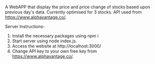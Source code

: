 A WebAPP that display the price and price change of stocks based upon previous day's data. Currently optimised for 3 stocks. API used from https://www.alphavantage.co/.

Server Instructions-
1. Install the necessary packages using npm i
2. Start server using node index.js.
3. Access the website at http://localhost:3000/
4. Change API key to your own free key from  https://www.alphavantage.co/.
